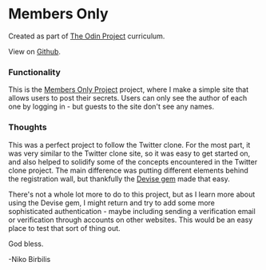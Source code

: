 # Members Only
Created as part of [The Odin Project](https://www.theodinproject.com) curriculum.

View on [Github](https://github.com/harmolipi/members-onlyf).

### Functionality

This is the [Members Only Project](https://www.theodinproject.com/paths/full-stack-ruby-on-rails/courses/ruby-on-rails/lessons/authentication) project, where I make a simple site that allows users to post their secrets. Users can only see the author of each one by logging in - but guests to the site don't see any names.

### Thoughts

This was a perfect project to follow the Twitter clone. For the most part, it was very similar to the Twitter clone site, so it was easy to get started on, and also helped to solidify some of the concepts encountered in the Twitter clone project. The main difference was putting different elements behind the registration wall, but thankfully the [Devise gem](https://rubygems.org/gems/devise) made that easy.

There's not a whole lot more to do to this project, but as I learn more about using the Devise gem, I might return and try to add some more sophisticated authentication - maybe including sending a verification email or verification through accounts on other websites. This would be an easy place to test that sort of thing out.

God bless.

-Niko Birbilis